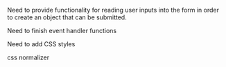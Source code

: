 Need to provide functionality for reading user inputs into the form in order to create an object that can be submitted.

Need to finish event handler functions

Need to add CSS styles

css normalizer